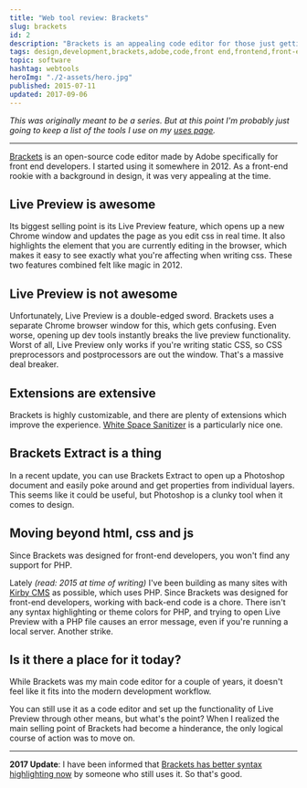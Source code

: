 ```yaml
---
title: "Web tool review: Brackets"
slug: brackets
id: 2
description: "Brackets is an appealing code editor for those just getting started. But can it handle a modern dev environment?"
tags: design,development,brackets,adobe,code,front end,frontend,front-end,dev,tools,alternative,live preview,brackets extract,html,css,webtools
topic: software
hashtag: webtools
heroImg: "./2-assets/hero.jpg"
published: 2015-07-11
updated: 2017-09-06
---
```


*This was originally meant to be a series. But at this point I'm probably just going to keep a list of the tools I use on my [uses page](/uses).*

***

[Brackets](http://brackets.io) is an open-source code editor made by Adobe specifically for front end developers. I started using it somewhere in 2012. As a front-end rookie with a background in design, it was very appealing at the time.

## Live Preview is awesome

Its biggest selling point is its Live Preview feature, which opens up a new Chrome window and updates the page as you edit css in real time. It also highlights the element that you are currently editing in the browser, which makes it easy to see exactly what you're affecting when writing css. These two features combined felt like magic in 2012.

## Live Preview is not awesome

Unfortunately, Live Preview is a double-edged sword. Brackets uses a separate Chrome browser window for this, which gets confusing. Even worse, opening up dev tools instantly breaks the live preview functionality. Worst of all, Live Preview only works if you're writing static CSS, so CSS preprocessors and postprocessors are out the window. That's a massive deal breaker.

## Extensions are extensive

Brackets is highly customizable, and there are plenty of extensions which improve the experience. [White Space Sanitizer](https://github.com/MiguelCastillo/Brackets-wsSanitizer) is a particularly nice one.

## Brackets Extract is a thing

In a recent update, you can use Brackets Extract to open up a Photoshop document and easily poke around and get properties from individual layers. This seems like it could be useful, but Photoshop is a clunky tool when it comes to design.

## Moving beyond html, css and js

Since Brackets was designed for front-end developers, you won't find any support for PHP.

Lately *(read: 2015 at time of writing)* I've been building as many sites with [Kirby CMS](html://getkirby.com) as possible, which uses PHP. Since Brackets was designed for front-end developers, working with back-end code is a chore. There isn't any syntax highlighting or theme colors for PHP, and trying to open Live Preview with a PHP file causes an error message, even if you're running a local server. Another strike.

## Is it there a place for it today?

While Brackets was my main code editor for a couple of years, it doesn't feel like it fits into the modern development workflow.

You can still use it as a code editor and set up the functionality of Live Preview through other means, but what's the point? When I realized the main selling point of Brackets had become a hinderance, the only logical course of action was to move on.

***

**2017 Update**: I have been informed that [Brackets has better syntax highlighting now](https://twitter.com/AhoyLemon/status/905489610347868162) by someone who still uses it. So that's good.
